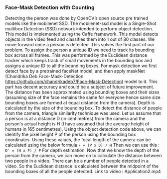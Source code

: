 ### Face-Mask Detection with Counting  

Detecting the person was done by OpenCV’s open source pre trained models like the
mobilenet SSD. The mobilenet-ssd model is a Single-Shot multibox Detection (SSD) network
intended to perform object detection. This model is implemented using the Caffe
framework. This model detects objects in the video feed and classifies them into 1 out of 80
classes. We move forward once a person is detected. This solves the first part of our
problem.
To assign the person a unique ID we need to track its bounding box across all frames. This
was performed by the Euclidean distance tracker which keeps track of small movements in
the bounding box and assigns a unique ID to all the bounding boxes.
For mask detection we first detect face by a pretrained faceNet model, and then apply
maskNet (Chandrika Deb Face-Mask-Detection
https://github.com/chandrikadeb7/Face-Mask-Detection) model to it. This part has decent
accuracy and could be a subject of future improvement.
The distance has been approximated using bounding boxes and their sizes (assuming size
of the face remains the same for everyone hence same size bounding boxes are formed at
equal distance from the camera). Depth is calculated by the size of the bounding box. To
detect the distance of people from the camera, triangle similarity technique was used.
Let us assume that a person is at a distance D (in centimetres) from the camera and the
person's actual height is H (I have assumed that the average height of humans in 165
centimetres). Using the object detection code above, we can identify the pixel height P
of the person using the bounding box coordinates. Using these values, the focal length
of the camera can be calculated using the below formula
`F = (P x D) / H`
Then we can use this :
`D' = (H x F) / P`
For depth estimation. Now that we know the depth of the person from the camera, we can
move on to calculate the distance between two people in a video. There can be a number
of people detected in a video. So the Euclidean distance is calculated between the midpoint
of the bounding boxes of all the people detected.
Link to video : Application2.mp4
